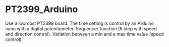 # PT2399_Arduino

Use a low cost PT2399 board.
The time setting is control by an Arduino nano with a digital potentiometer.
Sequencer function (6 step with speed and direction control).
Variation between a min and a max time value (speed control).

